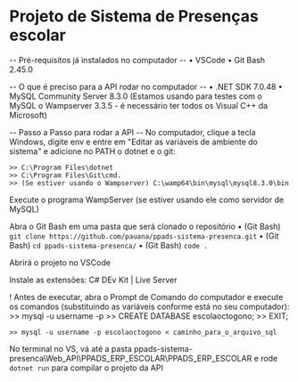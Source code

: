 # Projeto de Sistema de Presenças escolar

-- Pré-requisitos já instalados no computador -- 
• VSCode 
• Git Bash 2.45.0

-- O que é preciso para a API rodar no computador --
• .NET SDK 7.0.48
• MySQL Community Server 8.3.0 (Estamos usando para testes com o MySQL o Wampserver 3.3.5 - é necessário ter todos os Visual C++ da Microsoft)

-- Passo a Passo para rodar a API --
No computador, clique a tecla Windows, digite env e entre em "Editar as variáveis de ambiente do sistema" e adicione no PATH o dotnet e o git:

    >> C:\Program Files\dotnet
    >> C:\Program Files\Git\cmd.
    >> (Se estiver usando o Wampserver) C:\wamp64\bin\mysql\mysql8.3.0\bin

Execute o programa WampServer (se estiver usando ele como servidor de MySQL)

Abra o Git Bash em uma pasta que será clonado o repositório
• (Git Bash) `git clone https://github.com/pauana/ppads-sistema-presenca.git`
• (Git Bash) `cd ppads-sistema-presenca/`
• (Git Bash) `code .`

Abrirá o projeto no VSCode 

Instale as extensões: C# DEv Kit | Live Server

! Antes de executar, abra o Prompt de Comando do computador e execute os comandos (substituindo as variáveis conforme está no seu computador):
    >> mysql -u username -p 
    >> CREATE DATABASE escolaoctogono;
    >> EXIT;

    >> mysql -u username -p escolaoctogono < caminho_para_o_arquivo_sql

No terminal no VS, vá até a pasta ppads-sistema-presenca\Web_API\PPADS_ERP_ESCOLAR\PPADS_ERP_ESCOLAR e rode `dotnet run` para compilar o projeto da API

